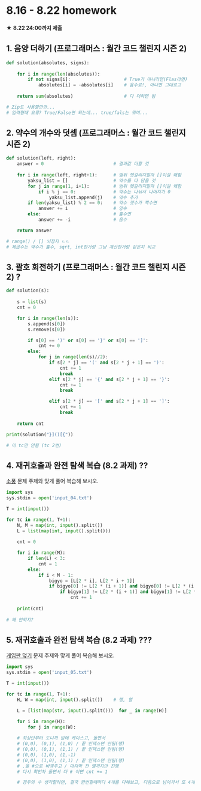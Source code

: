 # 8.16 - 8.22 homework

★ **8.22 24:00까지 제출**

## 1. 음양 더하기 (프로그래머스 :  월간 코드 챌린지 시즌 2)

```python
def solution(absolutes, signs):
    
    for i in range(len(absolutes)):
        if not signs[i]:                    # True가 아니라면(Flas라면)
            absolutes[i] = -absolutes[i]    # 음수로!, 아니면 그대로고
    
    return sum(absolutes)                   # 다 더하면 됨

# Zip도 사용할만한...
# 입력형태 오류? True/False면 되는데... true/fals는 뭐여...
```



## 2. 약수의 개수와 덧셈 (프로그래머스 :  월간 코드 챌린지 시즌 2)

```python
def solution(left, right):
    answer = 0                      	# 결과값 더할 것
    
    for i in range(left, right+1):  	# 범위 헷갈리지말자 []이걸 왜함
        yaksu_list = []             	# 약수를 다 담을 것
        for j in range(1, i+1):     	# 범위 헷갈리지말자 []이걸 왜함
            if i % j == 0:          	# 약수는 나눠서 나머지가 0
                yaksu_list.append(j)	# 약수 추가
        if len(yaksu_list) % 2 == 0:	# 약수 갯수가 짝수면
            answer += i             	# 양수
        else:                       	# 홀수면
            answer += -i            	# 음수

    return answer

# range() / [] 뇌정지 ㄴㄴ
# 제곱수는 약수가 홀수, sqrt, int한거랑 그냥 계산한거랑 같은지 비교
```



## 3. 괄호 회전하기 (프로그래머스 :  월간 코드 챌린지 시즌 2) ?

```python
def solution(s):
   
    s = list(s)
    cnt = 0

    for i in range(len(s)):
        s.append(s[0])
        s.remove(s[0])

        if s[0] == ')' or s[0] == '}' or s[0] == ']':
            cnt += 0
        else:
            for j in range(len(s)//2):
                if s[2 * j] == '(' and s[2 * j + 1] == ')':
                    cnt += 1
                    break
                elif s[2 * j] == '{' and s[2 * j + 1] == '}':
                    cnt += 1
                    break

                elif s[2 * j] == '[' and s[2 * j + 1] == ']':
                    cnt += 1
                    break
               
    return cnt

print(solution("}]()[{"))

# 이 tc만 안됨 (tc 2번)
```



## 4. 재귀호출과 완전 탐색 복습 (8.2 과제) ??

[소풍](https://algospot.com/judge/problem/read/PICNIC)   문제 주제와 맞게 풀어 복습해 보시오.

```python
import sys
sys.stdin = open('input_04.txt')

T = int(input())

for tc in range(1, T+1):
    N, M = map(int, input().split())
    L = list(map(int, input().split()))
    
    cnt = 0

    for i in range(M):
        if len(L) < 3:
            cnt = 1
        else:
            if i < M - 1:
                bigyo = [L[2 * i], L[2 * i + 1]]
                if bigyo[0] != L[2 * (i + 1)] and bigyo[0] != L[2 * (i + 1) + 1]:
                    if bigyo[1] != L[2 * (i + 1)] and bigyo[1] != L[2 * (i + 1) + 1]:
                        cnt += 1
    
    print(cnt)
    
# 왜 안되지?
```



## 5. 재귀호출과 완전 탐색 복습 (8.2 과제) ???

[게임판 덮기](https://algospot.com/judge/problem/read/BOARDCOVER) 문제 주제와 맞게 풀어 복습해 보시오.

```python
import sys
sys.stdin = open('input_05.txt')

T = int(input())

for tc in range(1, T+1):
    H, W = map(int, input().split())    # 행, 열

    L = [list(map(str, input().split()))  for _ in range(H)]

    for i in range(H):
        for j in range(W):
    
    # 죄상단부터 도니까 밑에 케이스고, 돌면서
    # (0,0), (0,1), (1,0) / 끝 인덱스면 안됨(행)
    # (0,0), (0,1), (1,1) / 끝 인덱스면 안됨(행)
    # (0,0), (1,0), (1,-1)
    # (0,0), (1,0), (1,1) / 끝 인덱스면 안됨(행)
    # .을 #으로 바꿔주고 / 마지막 전 열까지만 진행
    # 다시 확인차 돌면서 다 # 이면 cnt += 1

    # 경우의 수 생각할려면, 결국 한번할때마다 4개를 다해보고, 다음으로 넘어가서 또 4개 해보고?
```

